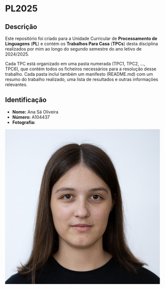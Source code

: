 # PL2025

## Descrição
Este repositório foi criado para a Unidade Curricular de **Processamento de Linguagens** (**PL**) e contém os **Trabalhos Para Casa** (**TPCs**) desta disciplina realizados por mim ao longo do segundo semestre do ano letivo de 2024/2025.

Cada TPC está organizado em uma pasta numerada (TPC1, TPC2, ..., TPC6), que contém todos os ficheiros necessários para a resolução desse trabalho. Cada pasta inclui também um manifesto (README.md) com um resumo do trabalho realizado, uma lista de resultados e outras informações relevantes.

## Identificação
- **Nome:** Ana Sá Oliveira
- **Número:** A104437
- **Fotografia:**

![Fotografia](Fotografia.jpg)